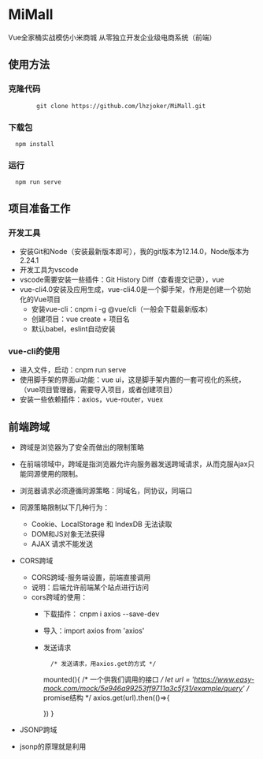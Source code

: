 # MiMall
Vue全家桶实战模仿小米商城 从零独立开发企业级电商系统（前端）

## 使用方法

### 克隆代码


            git clone https://github.com/lhzjoker/MiMall.git
### 下载包


      npm install
### 运行

      
      npm run serve

## 项目准备工作

### 开发工具
* 安装Git和Node（安装最新版本即可），我的git版本为12.14.0，Node版本为2.24.1
* 开发工具为vscode
* vscode需要安装一些插件：Git History Diff（查看提交记录），vue
* vue-cli4.0安装及应用生成，vue-cli4.0是一个脚手架，作用是创建一个初始化的Vue项目
    * 安装vue-cli：cnpm i -g @vue/cli（一般会下载最新版本）
    * 创建项目：vue create + 项目名
    * 默认babel，eslint自动安装

### vue-cli的使用
* 进入文件，启动：cnpm run serve
* 使用脚手架的界面ui功能：vue ui，这是脚手架内置的一套可视化的系统，（vue项目管理器，需要导入项目，或者创建项目）
* 安装一些依赖插件：axios，vue-router，vuex


## 前端跨域
* 跨域是浏览器为了安全而做出的限制策略
* 在前端领域中，跨域是指浏览器允许向服务器发送跨域请求，从而克服Ajax只能同源使用的限制。
* 浏览器请求必须遵循同源策略：同域名，同协议，同端口
* 同源策略限制以下几种行为：
    * Cookie、LocalStorage 和 IndexDB 无法读取
    * DOM和JS对象无法获得
    * AJAX 请求不能发送
* CORS跨域
    * CORS跨域-服务端设置，前端直接调用
    * 说明：后端允许前端某个站点进行访问
    * cors跨域的使用：
        * 下载插件： cnpm i axios --save-dev
        * 导入：import axios from 'axios'
        * 发送请求
        


                /* 发送请求，用axios.get的方式 */
          mounted(){
            /* 一个供我们调用的接口 */
            let url = 'https://www.easy-mock.com/mock/5e946a99253ff9711a3c5f31/example/query'
            /* promise结构 */
            axios.get(url).then(()=>{
              
            })
          }


* JSONP跨域
* jsonp的原理就是利用<script>标签没有跨域限制，通过<script>标签src属性，发送带有callback参数的GET请求，服务端将接口返回数据拼凑到callback函数中，返回给浏览器，浏览器解析执行，从而前端拿到callback函数返回的数据。
    * JSONP跨域-前端适配，后台配合
    * 说明：前后台同时改造
    * jsonp的缺点：只能发送get一种请求
    * cors跨域的使用：
        * 下载插件： cnpm i jsonp --save-dev
        * 导入：import jsonp from 'jsonp'
        * 大家可以把jsonp看成不是一个请求（假请求），只是一个js脚本
        * 发送请求
        


                /* 发送请求，用axios.get的方式 */
          mounted(){
            /* 一个供我们调用的接口 */
            let url = 'https://fanyi.baidu.com/langdetect'
            /*jsonp结构，中间是option参数，没有可以不传
            jsonp(url,{},(err,res)=>{
                
            })
            */
          }



* 代理跨域
    * 接口代理-通过修改nginx服务器配置来实现
    * 说明：前端修改，后台不动
    * 原理：服务器访问服务器没有跨域问题.所以,我们的做法是利用中间的代理浏览器向目标浏览器发请求.


## 目录结构


        public --- 存放一些公共资源，比如大图片等
        resource --- 一些打包的资源，供我们使用
        .gitignore --- git忽略配置文件
        package-lock.json --- 项目包管控文件
        package.json --- 项目配置
        README.md --- 项目说明书
        dist --- 打包后的项目
        src --- 源码目录
            |- api --- 承载整个项目的api请求
            |- assets --- 静态文件目录存放一些图片（小图片，icon等）
            |- components --- 组件文件
            |- util --- 一些公共的方法
            |- storage --- 数据存储，缓存
            |- store --- vuex
            |- App.vue --- 是项目入口文件
            |- main.js --- 是项目的核心文件，入口
            |- router.js --- 路由文件
            |- pages --- 页面
                |- index.vue --- 首页
                |- home.vue --- 包含头部和尾部，这样就不用到每个页面都写了
                |- product.vue --- 产品
                |- detail.vue --- 商品详情 
                |- orderList.vue --- 订单
                |- orderConfirm.vue --- 订单确认 
                |- cart.vue --- 购物车 
                |- orderPay.vue --- 支付页面
                |- login.vue --- 登陆页面 
                |- alipay.vue --- 支付页面跳转到支付宝的中转页面


## 安装插件
* vue-lazyload
* element-ui
* node-sass
* sass-loader 
* vue-awesome-swiper 
* vue-axios 
* vue-cookie
